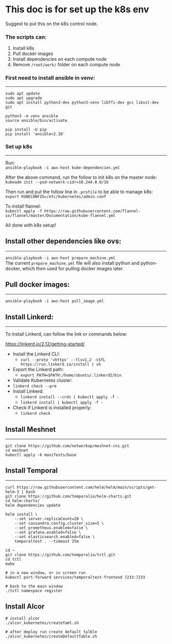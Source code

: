 # This doc is for set up the k8s env  
Suggest to put this on the k8s control node.
### The scripts can:
1. Install k8s
2. Pull docker images
3. Install dependencies on each compute node  
4. Remove `/root/work/` folder on each compute node  

### First need to install ansible in venv:
___

```
sudo apt update
sudo apt upgrade
sudo apt install python3-dev python3-venv libffi-dev gcc libssl-dev git

python3 -m venv ansible
source ansible/bin/activate

pip install -U pip
pip install 'ansible<2.10'
```

### Set up k8s
___  

Run:  
`ansible-playbook -i aws-host kube-dependencies.yml`  

After the above command, run the follow to init k8s on the master node:  
`kubeadm init --pod-network-cidr=10.244.0.0/16` 

Then run and put the follow line in `.profile` to be able to manage k8s:  
`export KUBECONFIG=/etc/kubernetes/admin.conf`  

To install flannel:  
`kubectl apply -f https://raw.githubusercontent.com/flannel-io/flannel/master/Documentation/kube-flannel.yml`  

All done with k8s setup!  

## Install other dependencies like ovs:  
___  

`ansible-playbook -i aws-host prepare_machine.yml`  
The current `prepare_machine.yml` file will also install python and python-docker, which then used for pulling docker images later.   

## Pull docker images:  
___  

`ansible-playbook -i aws-host pull_image.yml`  

## Install Linkerd:  
___

To install Linkerd, can follow the link or commands below:  

https://linkerd.io/2.12/getting-started/

- Install the Linkerd CLI:  
  - `curl --proto '=https' --tlsv1.2 -sSfL https://run.linkerd.io/install | sh`  
- Export the Linkerd path:  
  - `export PATH=$PATH:/home/ubuntu/.linkerd2/bin`  
-  Validate Kubernetes cluster:
  - `linkerd check --pre`  
- Install Linkerd:  
  - `linkerd install --crds | kubectl apply -f -`  
  - `linkerd install | kubectl apply -f -`  
- Check if Linkerd is installed properly:  
  - `linkerd check`  

## Install Meshnet  
___  

```  
git clone https://github.com/networkop/meshnet-cni.git  
cd meshnet  
kubectl apply -k manifests/base  
```  

## Install Temporal
___  
```
curl https://raw.githubusercontent.com/helm/helm/main/scripts/get-helm-3 | bash
git clone https://github.com/temporalio/helm-charts.git
cd helm-charts/
helm dependencies update

helm install \
    --set server.replicaCount=20 \
    --set cassandra.config.cluster_size=5 \
    --set prometheus.enabled=false \
    --set grafana.enabled=false \
    --set elasticsearch.enabled=false \
    temporaltest . --timeout 25m
    
cd ~
git clone https://github.com/temporalio/tctl.git
cd tctl
make

# in a new window, or in screen run 
kubectl port-forward services/temporaltest-frontend 7233:7233

# back to the main window
./tctl namespace register
```

## Install Alcor
```
# install alcor
./alcor_kubernetes/createYaml.sh

# after deploy run create default talble 
./alcor_kubernetes/createDefaultTable.sh
```
